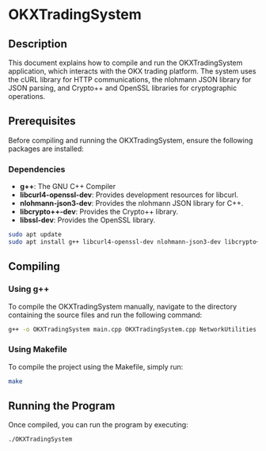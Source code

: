 # OKXTradingSystem

## Description
This document explains how to compile and run the OKXTradingSystem application, which interacts with the OKX trading platform. The system uses the cURL library for HTTP communications, the nlohmann JSON library for JSON parsing, and Crypto++ and OpenSSL libraries for cryptographic operations.

## Prerequisites
Before compiling and running the OKXTradingSystem, ensure the following packages are installed:

### Dependencies
- **g++**: The GNU C++ Compiler
- **libcurl4-openssl-dev**: Provides development resources for libcurl.
- **nlohmann-json3-dev**: Provides the nlohmann JSON library for C++.
- **libcrypto++-dev**: Provides the Crypto++ library.
- **libssl-dev**: Provides the OpenSSL library.
```bash
sudo apt update
sudo apt install g++ libcurl4-openssl-dev nlohmann-json3-dev libcrypto++-dev libssl-dev
```

## Compiling

### Using g++
To compile the OKXTradingSystem manually, navigate to the directory containing the source files and run the following command:

```bash
g++ -o OKXTradingSystem main.cpp OKXTradingSystem.cpp NetworkUtilities.cpp CryptoUtilities.cpp JsonUtilities.cpp -lcurl -lcrypto++ -lssl -lcrypto
```

### Using Makefile
To compile the project using the Makefile, simply run:

```bash
make
```

## Running the Program
Once compiled, you can run the program by executing:

```bash
./OKXTradingSystem
```
